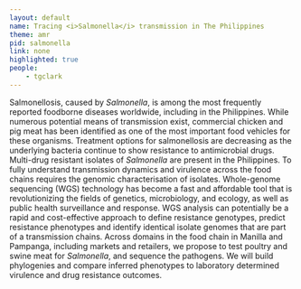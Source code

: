 ```yaml
---
layout: default
name: Tracing <i>Salmonella</i> transmission in The Philippines
theme: amr
pid: salmonella
link: none
highlighted: true
people:
    - tgclark
---
```


Salmonellosis, caused by <i>Salmonella</i>, is among the most frequently reported foodborne diseases worldwide, including in the Philippines. While numerous potential means of transmission exist, commercial chicken and pig meat has been identified as one of the most important food vehicles for these organisms. Treatment options for salmonellosis are decreasing as the underlying bacteria continue to show resistance to antimicrobial drugs. Multi-drug resistant isolates of <i>Salmonella</i> are present in the Philippines. To fully understand transmission dynamics and virulence across the food chains requires the genomic characterisation of isolates. Whole-genome sequencing (WGS) technology has become a fast and affordable tool that is revolutionizing the fields of genetics, microbiology, and ecology, as well as public health surveillance and response. WGS analysis can potentially be a rapid and cost-effective approach to define resistance genotypes, predict resistance phenotypes and identify identical isolate genomes that are part of a transmission chains. Across domains in the food chain in Manilla and Pampanga, including markets and retailers, we propose to test poultry and swine meat for <i>Salmonella</i>, and sequence the pathogens. We will build phylogenies and compare inferred phenotypes to laboratory determined virulence and drug resistance outcomes. 